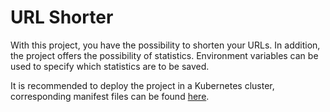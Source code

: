 # URL Shorter

With this project, you have the possibility to shorten your URLs. In addition, the project offers the possibility of statistics. Environment variables can be used to specify which statistics are to be saved.

It is recommended to deploy the project in a Kubernetes cluster, corresponding manifest files can be found [here](manifests/).
